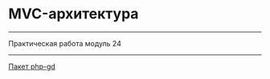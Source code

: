 # MVC-архитектура

_____

Практическая работа модуль 24

_____

[Пакет php-gd](/public/images/gd.png)